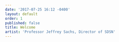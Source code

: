 ```yaml
---
date: '2017-07-25 16:12 -0400'
layout: default
order: 1
published: false
title: Welcome
artist: 'Professor Jeffrey Sachs, Director of SDSN'
---
```

